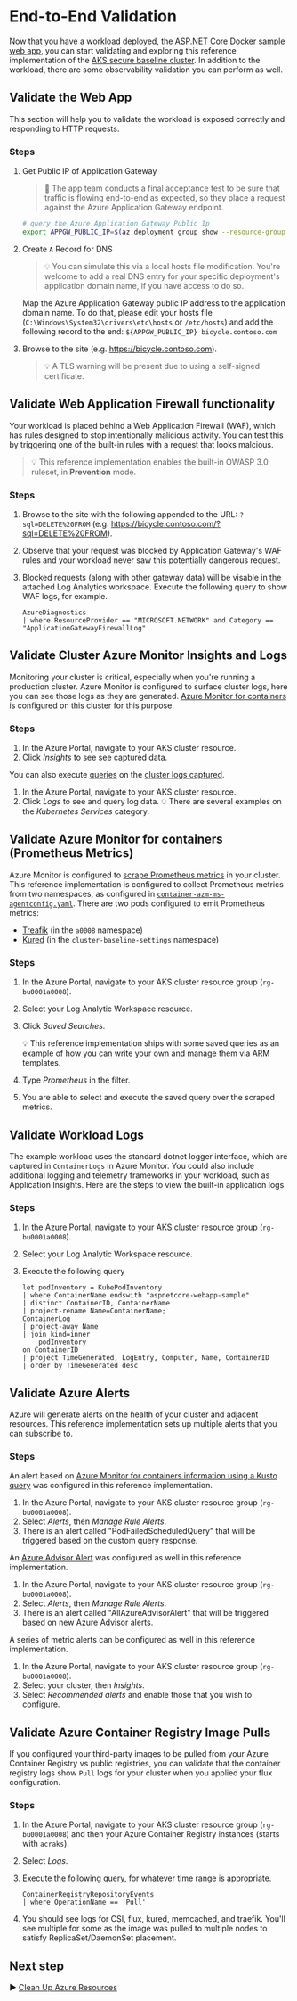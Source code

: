 # End-to-End Validation

Now that you have a workload deployed, the [ASP.NET Core Docker sample web app](./09-workload.md), you can start validating and exploring this reference implementation of the [AKS secure baseline cluster](./). In addition to the workload, there are some observability validation you can perform as well.

## Validate the Web App

This section will help you to validate the workload is exposed correctly and responding to HTTP requests.

### Steps

1. Get Public IP of Application Gateway

   > :book: The app team conducts a final acceptance test to be sure that traffic is flowing end-to-end as expected, so they place a request against the Azure Application Gateway endpoint.

   ```bash
   # query the Azure Application Gateway Public Ip
   export APPGW_PUBLIC_IP=$(az deployment group show --resource-group rg-enterprise-networking-spokes -n spoke-BU0001A0008 --query properties.outputs.appGwPublicIpAddress.value -o tsv)
   ```

1. Create `A` Record for DNS

   > :bulb: You can simulate this via a local hosts file modification. You're welcome to add a real DNS entry for your specific deployment's application domain name, if you have access to do so.

   Map the Azure Application Gateway public IP address to the application domain name. To do that, please edit your hosts file (`C:\Windows\System32\drivers\etc\hosts` or `/etc/hosts`) and add the following record to the end: `${APPGW_PUBLIC_IP} bicycle.contoso.com`

1. Browse to the site (e.g. <https://bicycle.contoso.com>).

   > :bulb: A TLS warning will be present due to using a self-signed certificate.

## Validate Web Application Firewall functionality

Your workload is placed behind a Web Application Firewall (WAF), which has rules designed to stop intentionally malicious activity. You can test this by triggering one of the built-in rules with a request that looks malcious.

   > :bulb: This reference implementation enables the built-in OWASP 3.0 ruleset, in **Prevention** mode.

### Steps

1. Browse to the site with the following appended to the URL: `?sql=DELETE%20FROM` (e.g. <https://bicycle.contoso.com/?sql=DELETE%20FROM>).
1. Observe that your request was blocked by Application Gateway's WAF rules and your workload never saw this potentially dangerous request.
1. Blocked requests (along with other gateway data) will be visable in the attached Log Analytics workspace. Execute the following query to show WAF logs, for example.

   ```
   AzureDiagnostics
   | where ResourceProvider == "MICROSOFT.NETWORK" and Category == "ApplicationGatewayFirewallLog"
   ```

## Validate Cluster Azure Monitor Insights and Logs

Monitoring your cluster is critical, especially when you're running a production cluster. Azure Monitor is configured to surface cluster logs, here you can see those logs as they are generated. [Azure Monitor for containers](https://docs.microsoft.com/azure/azure-monitor/insights/container-insights-overview) is configured on this cluster for this purpose.

### Steps

1. In the Azure Portal, navigate to your AKS cluster resource.
1. Click _Insights_ to see see captured data.

You can also execute [queries](https://docs.microsoft.com/azure/azure-monitor/log-query/get-started-portal) on the [cluster logs captured](https://docs.microsoft.com/azure/azure-monitor/insights/container-insights-log-search).

1. In the Azure Portal, navigate to your AKS cluster resource.
1. Click _Logs_ to see and query log data.
   :bulb: There are several examples on the _Kubernetes Services_ category.

## Validate Azure Monitor for containers (Prometheus Metrics)

Azure Monitor is configured to [scrape Prometheus metrics](https://docs.microsoft.com/azure/azure-monitor/insights/container-insights-prometheus-integration) in your cluster. This reference implementation is configured to collect Prometheus metrics from two namespaces, as configured in [`container-azm-ms-agentconfig.yaml`](./cluster-baseline-settings/container-azm-ms-agentconfig.yaml). There are two pods configured to emit Prometheus metrics:

* [Treafik](./workload/traefik.yaml) (in the `a0008` namespace)
* [Kured](./cluster-baseline-settings/kured-1.4.0-dockerhub.yaml) (in the `cluster-baseline-settings` namespace)

### Steps

1. In the Azure Portal, navigate to your AKS cluster resource group (`rg-bu0001a0008`).
1. Select your Log Analytic Workspace resource.
1. Click _Saved Searches_.

   :bulb: This reference implementation ships with some saved queries as an example of how you can write your own and manage them via ARM templates.
1. Type _Prometheus_ in the filter.
1. You are able to select and execute the saved query over the scraped metrics.

## Validate Workload Logs

The example workload uses the standard dotnet logger interface, which are captured in `ContainerLogs` in Azure Monitor. You could also include additional logging and telemetry frameworks in your workload, such as Application Insights. Here are the steps to view the built-in application logs.

### Steps

1. In the Azure Portal, navigate to your AKS cluster resource group (`rg-bu0001a0008`).
1. Select your Log Analytic Workspace resource.
1. Execute the following query

   ```
   let podInventory = KubePodInventory
   | where ContainerName endswith "aspnetcore-webapp-sample"
   | distinct ContainerID, ContainerName
   | project-rename Name=ContainerName;
   ContainerLog
   | project-away Name
   | join kind=inner
       podInventory
   on ContainerID
   | project TimeGenerated, LogEntry, Computer, Name, ContainerID
   | order by TimeGenerated desc
   ```

## Validate Azure Alerts

Azure will generate alerts on the health of your cluster and adjacent resources. This reference implementation sets up multiple alerts that you can subscribe to.

### Steps

An alert based on [Azure Monitor for containers information using a Kusto query](https://docs.microsoft.com/azure/azure-monitor/insights/container-insights-alerts) was configured in this reference implementation.

1. In the Azure Portal, navigate to your AKS cluster resource group (`rg-bu0001a0008`).
1. Select _Alerts_, then _Manage Rule Alerts_.
1. There is an alert called "PodFailedScheduledQuery" that will be triggered based on the custom query response.

An [Azure Advisor Alert](https://docs.microsoft.com/azure/advisor/advisor-overview) was configured as well in this reference implementation.

1. In the Azure Portal, navigate to your AKS cluster resource group (`rg-bu0001a0008`).
1. Select _Alerts_, then _Manage Rule Alerts_.
1. There is an alert called "AllAzureAdvisorAlert" that will be triggered based on new Azure Advisor alerts.

A series of metric alerts can be configured as well in this reference implementation.

1. In the Azure Portal, navigate to your AKS cluster resource group (`rg-bu0001a0008`).
1. Select your cluster, then _Insights_.
1. Select _Recommended alerts_ and enable those that you wish to configure.

## Validate Azure Container Registry Image Pulls

If you configured your third-party images to be pulled from your Azure Container Registry vs public registries, you can validate that the container registry logs show `Pull` logs for your cluster when you applied your flux configuration.

### Steps

1. In the Azure Portal, navigate to your AKS cluster resource group (`rg-bu0001a0008`) and then your Azure Container Registry instances (starts with `acraks`).
1. Select _Logs_.
1. Execute the following query, for whatever time range is appropriate.

   ```kusto
   ContainerRegistryRepositoryEvents
   | where OperationName == 'Pull'
   ```

1. You should see logs for CSI, flux, kured, memcached, and traefik.  You'll see multiple for some as the image was pulled to multiple nodes to satisfy ReplicaSet/DaemonSet placement.

## Next step

:arrow_forward: [Clean Up Azure Resources](./11-cleanup.md)
